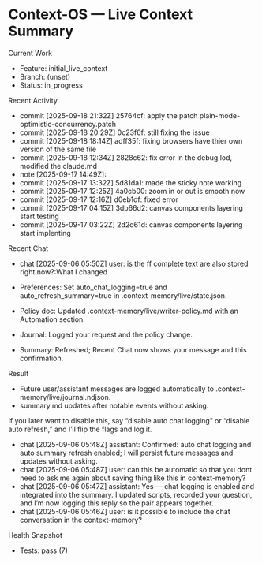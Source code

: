 # Context-OS — Live Context Summary

Current Work
- Feature: initial_live_context
- Branch: (unset)
- Status: in_progress

Recent Activity
- commit [2025-09-18 21:32Z] 25764cf: apply the patch plain-mode-optimistic-concurrency.patch
- commit [2025-09-18 20:29Z] 0c23f6f: still fixing the issue
- commit [2025-09-18 18:14Z] adff35f: fixing browsers have thier own version of the same file
- commit [2025-09-18 12:34Z] 2828c62: fix error in the debug lod, modified the claude.md
- note [2025-09-17 14:49Z]: 
- commit [2025-09-17 13:32Z] 5d81da1: made the sticky note working
- commit [2025-09-17 12:25Z] 4a0cb00: zoom in or out is smooth now
- commit [2025-09-17 12:16Z] d0eb1df: fixed error
- commit [2025-09-17 04:15Z] 3db66d2: canvas components layering start testing
- commit [2025-09-17 03:22Z] 2d2d61d: canvas components layering start implenting

Recent Chat
- chat [2025-09-06 05:50Z] user: is the ff complete text are also stored right now?:What I changed

- Preferences: Set auto_chat_logging=true and auto_refresh_summary=true in .context-memory/live/state.json.
- Policy doc: Updated .context-memory/live/writer-policy.md with an Automation section.
- Journal: Logged your request and the policy change.
- Summary: Refreshed; Recent Chat now shows your message and this confirmation.

Result

- Future user/assistant messages are logged automatically to .context-memory/live/journal.ndjson.
- summary.md updates after notable events without asking.

If you later want to disable this, say “disable auto chat logging” or “disable auto refresh,” and I’ll flip the
flags and log it.

- chat [2025-09-06 05:48Z] assistant: Confirmed: auto chat logging and auto summary refresh enabled; I will persist future messages and updates without asking.
- chat [2025-09-06 05:48Z] user: can this be automatic so that you dont need to ask me again about saving thing like this in context-memory?
- chat [2025-09-06 05:47Z] assistant: Yes — chat logging is enabled and integrated into the summary. I updated scripts, recorded your question, and I’m now logging this reply so the pair appears together.
- chat [2025-09-06 05:46Z] user: is it possible to include the chat conversation in the context-memory?

Health Snapshot
- Tests: pass (7)

